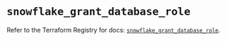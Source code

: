 # `snowflake_grant_database_role`

Refer to the Terraform Registry for docs: [`snowflake_grant_database_role`](https://registry.terraform.io/providers/snowflakedb/snowflake/2.6.0/docs/resources/grant_database_role).
